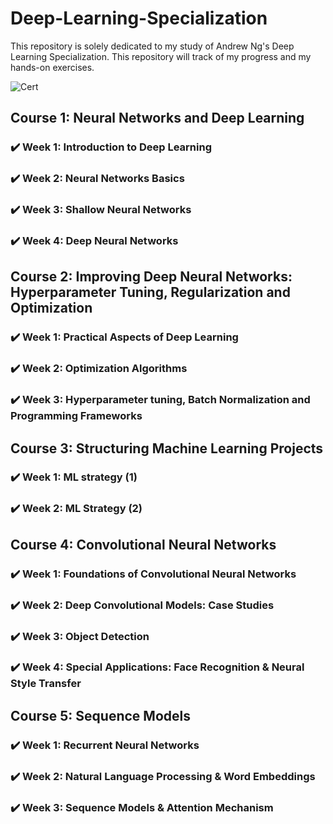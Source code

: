 # Deep-Learning-Specialization
This repository is solely dedicated to my study of Andrew Ng's Deep Learning Specialization. This repository will track of my progress and my hands-on exercises.

![Cert](/assets/dl-esp.png)

## Course 1: Neural Networks and Deep Learning
### :heavy_check_mark: Week 1: Introduction to Deep Learning
### :heavy_check_mark: Week 2: Neural Networks Basics
### :heavy_check_mark: Week 3: Shallow Neural Networks
### :heavy_check_mark: Week 4: Deep Neural Networks


## Course 2: Improving Deep Neural Networks: Hyperparameter Tuning, Regularization and Optimization
### :heavy_check_mark: Week 1: Practical Aspects of Deep Learning
### :heavy_check_mark: Week 2: Optimization Algorithms
### :heavy_check_mark: Week 3: Hyperparameter tuning, Batch Normalization and Programming Frameworks

## Course 3: Structuring Machine Learning Projects
### :heavy_check_mark: Week 1: ML strategy (1)
### :heavy_check_mark: Week 2: ML Strategy (2) 
 
## Course 4: Convolutional Neural Networks
### :heavy_check_mark: Week 1: Foundations of Convolutional Neural Networks
### :heavy_check_mark: Week 2: Deep Convolutional Models: Case Studies
### :heavy_check_mark: Week 3: Object Detection
### :heavy_check_mark: Week 4: Special Applications: Face Recognition & Neural Style Transfer

## Course 5: Sequence Models
### :heavy_check_mark: Week 1: Recurrent Neural Networks
### :heavy_check_mark: Week 2: Natural Language Processing & Word Embeddings
### :heavy_check_mark: Week 3: Sequence Models & Attention Mechanism
